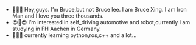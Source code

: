 - 🔧👦🔧 Hey,guys. I’m Bruce,but not Bruce lee. I am Bruce Xing. I am Iron Man and I love you three thousands.
- 😍🔧😍 I’m interested in self_driving automotive and robot,currently  I am studying in FH Aachen in Germany.
- 🔧👦🔧 currently learning python,ros,c++ and a lot...


<!---
BruceXing24/BruceXing24 is a ✨ special ✨ repository because its `README.md` (this file) appears on your GitHub profile.
You can click the Preview link to take a look at your changes.
--->
